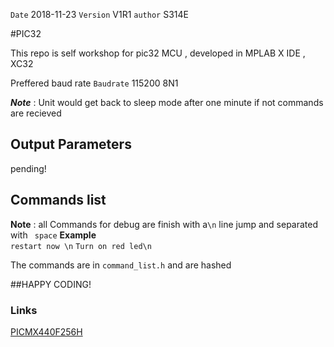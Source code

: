 `Date`   2018-11-23
`Version` V1R1
`author` S314E


#PIC32

This repo is  self workshop for pic32 MCU   , developed in  MPLAB X IDE , XC32 

Preffered baud rate `Baudrate` 115200 8N1


***Note*** : Unit would get back to sleep mode after one minute if not commands are recieved

## Output Parameters
pending!

## Commands list

<b>Note</b> : all Commands   for debug are finish with  a`\n` line jump  and  separated with ` space` 
<b>Example </b>   
`restart now \n`
`Turn on red led\n`

The commands are in `command_list.h`  and are hashed

##HAPPY CODING!
### Links ###
[PICMX440F256H](http://ww1.microchip.com/downloads/en/devicedoc/61143h.pdf)

